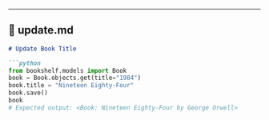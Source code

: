 
---

## 📄 **update.md**

```markdown
# Update Book Title

```python
from bookshelf.models import Book
book = Book.objects.get(title="1984")
book.title = "Nineteen Eighty-Four"
book.save()
book
# Expected output: <Book: Nineteen Eighty-Four by George Orwell>
